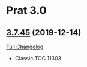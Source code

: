# Prat 3.0

## [3.7.45](https://github.com/sylvanaar/prat-3-0/tree/3.7.45) (2019-12-14)
[Full Changelog](https://github.com/sylvanaar/prat-3-0/compare/3.7.44...3.7.45)

- Classic TOC 11303  

